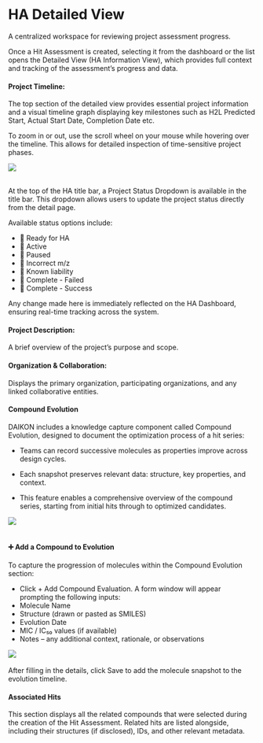 # HA Detailed View
A centralized workspace for reviewing project assessment progress.

Once a Hit Assessment is created, selecting it from the dashboard or the list opens the Detailed View (HA Information View), which provides full context and tracking of the assessment’s progress and data.


<h4>Project Timeline:</h4>
The top section of the detailed view provides essential project information and a visual timeline graph displaying key milestones such as H2L Predicted Start, Actual Start Date, Completion Date etc. 

<br />

To zoom in or out, use the scroll wheel on your mouse while hovering over the timeline. This allows for detailed inspection of time-sensitive project phases.


<img src="/daikon/img/UserGuide/HA/HADetailedPage.png" />
<br />
<br />

At the top of the HA title bar, a Project Status Dropdown is available in the title bar. This dropdown allows users to update the project status directly from the detail page.

Available status options include:

- 🔹 Ready for HA
- 🔹 Active
- 🔹 Paused
- 🔹 Incorrect m/z
- 🔹 Known liability 
- 🔹 Complete - Failed
- 🔹 Complete - Success

Any change made here is immediately reflected on the HA Dashboard, ensuring real-time tracking across the system.


<h4>Project Description:</h4>
A brief overview of the project’s purpose and scope.

<h4>Organization & Collaboration:</h4>

Displays the primary organization, participating organizations, and any linked collaborative entities.

<h4>Compound Evolution</h4>
DAIKON includes a knowledge capture component called Compound Evolution, designed to document the optimization process of a hit series:

- Teams can record successive molecules as properties improve across design cycles.

- Each snapshot preserves relevant data: structure, key properties, and context.

- This feature enables a comprehensive overview of the compound series, starting from initial hits through to optimized candidates.


<img src="/daikon/img/UserGuide/HA/HACompoundEvolutionSection.png" />
<br />
<br />

<h4> ➕ Add a Compound to Evolution</h4>
To capture the progression of molecules within the Compound Evolution section:

- Click + Add Compound Evaluation. A form window will appear prompting the following inputs:
- Molecule Name
- Structure (drawn or pasted as SMILES)
- Evolution Date
- MIC / IC₅₀ values (if available)
- Notes – any additional context, rationale, or observations


<img src="/daikon/img/UserGuide/HA/HAAddCompounEvolution.png" />
<br />
<br />
After filling in the details, click Save to add the molecule snapshot to the evolution timeline.

<h4>Associated Hits</h4>

This section displays all the related compounds that were selected during the creation of the Hit Assessment. Related hits are listed alongside, including their structures (if disclosed), IDs, and other relevant metadata.






